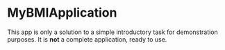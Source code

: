 # MyBMIApplication

This app is only a solution to a simple introductory task for demonstration purposes. It is **not** a complete application, ready to use.
